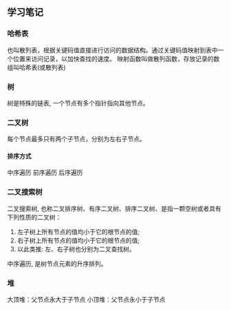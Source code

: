 ## 学习笔记

### 哈希表

也叫散列表，根据关键码值直接进行访问的数据结构。通过关键码值映射到表中一个位置来访问记录，以加快查找的速度。
映射函数叫做散列函数，存放记录的数组叫哈希表(或散列表)

### 树

树是特殊的链表, 一个节点有多个指针指向其他节点。

### 二叉树

每个节点最多只有两个子节点，分别为左右子节点。

#### 排序方式

中序遍历
前序遍历
后序遍历

### 二叉搜索树

二叉搜索树, 也称二叉排序树、有序二叉树、排序二叉树、是指一颗空树或者具有下列性质的二叉树：

1. 左子树上所有节点的值均小于它的根节点的值;
2. 右子树上所有节点的值均小于它的根节点的值;
3. 以此类推: 左、右子树也分别为二叉查找树。

中序遍历, 是树节点元素的升序排列。

### 堆

大顶堆：父节点永大于子节点
小顶堆：父节点永小于子节点
